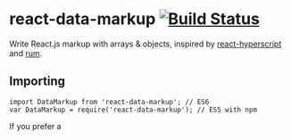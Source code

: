 # react-data-markup [![Build Status](https://travis-ci.org/dferens/react-data-markup.svg?branch=master)](https://travis-ci.org/dferens/react-data-markup)

Write React.js markup with arrays & objects, inspired by [react-hyperscript](https://github.com/mlmorg/react-hyperscript) and [rum](https://github.com/tonsky/rum).

## Importing

```es6
import DataMarkup from 'react-data-markup'; // ES6
var DataMarkup = require('react-data-markup'); // ES5 with npm
```

If you prefer a <script> tag, you can get it from window.DataMarkup global:

```html
<!-- development version -->
<script src="https://unpkg.com/react-data-markup/react-data-markup.js"></script>
```

## Form syntax

```
[<tag-n-function>, <props>?, <children>*, ...]
```
- **\<tag-n-function\>** `String|Object` - function, component, or string in a format 'tag#id.class'
- **\<props\>** `Object` *(optional)* - An object containing the props you'd like to set on the element
- **\<children\>** `Array` - Zero or more forms or a strings. This will create child elements or a text node, respectively.

## Usage

```javascript
var DataMarkup = window.DataMarkup;    

// Use `DataMarkup.wrapFunction` for functional components
var FunctionalComponent = DataMarkup.wrapFunction(function(props) {
  return (
    ['p', props.x * 2]
  )
});

// Use `DataMarkup.createClass` to get `render` automatically wrapped
var AnotherComponent = DataMarkup.createClass({
  render: function() {
    return ['p', 'Hello world!', this.props.children]            
  }
});

var MainComponent = DataMarkup.createClass({
  render: function render() {
    return (
        ['.example',
            ['h1#heading', 'These are arrays'],
            ['h2', 'creating React.js markup'],
            [FunctionalComponent, {x: 5}],
            [AnotherComponent, {foo: 'bar'},
                ['li', {href: 'http://whatever.com'}, 'One list item'],
                ['li', 'Another list item']
            ]    
        ]
    );                    
  }
});    
```

## API

#### `DataMarkup.createClass(classSpec)`

Creates React component, which transforms markup returned by `render` into React's elements.

#### `DataMarkup.wrapFunction(fn)`

Returns function, which calls `fn` and transforms it's result.

- **fn** `Function`

#### `DataMarkup.transform(form)`

Parses array markup and returns React elements.

- **form** `Array`
